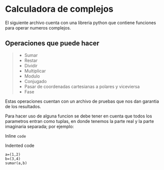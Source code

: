 # Calculadora de complejos
El siguiente archivo cuenta con una libreria python que contiene funciones para operar numeros complejos.

## Operaciones que puede hacer

>- Sumar
>- Restar
>- Dividir
>- Multiplicar
>- Modulo
>- Conjugado
>- Pasar de coordenadas cartesianas a polares y viceviersa
>- Fase

Estas operaciones cuentan con un archivo de pruebas que nos dan garantia de los resultados.

Para hacer uso de alguna funcion se debe tener en cuenta que todos los parametros entran como tuplas, en donde tenemos la parte real y la parte imaginaria separada; por ejemplo:

Inline `code`

Indented code

    a=(1,2)
    b=(3,4)
    sumar(a,b)
